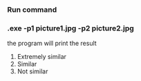 ### Run command

### .exe -p1 picture1.jpg -p2 picture2.jpg

the program will print the result

1) Extremely similar
2) Similar
3) Not similar

